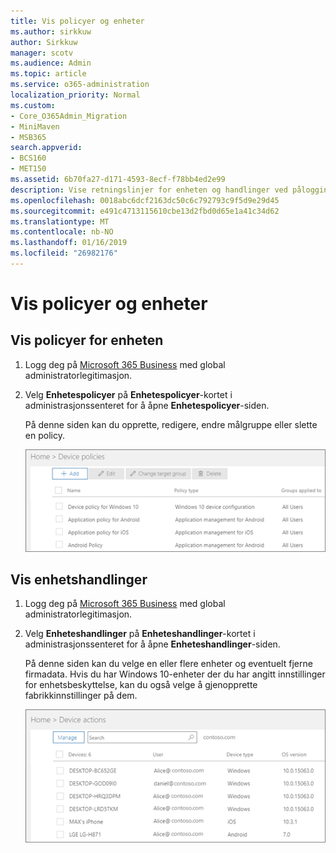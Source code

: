 ```yaml
---
title: Vis policyer og enheter
ms.author: sirkkuw
author: Sirkkuw
manager: scotv
ms.audience: Admin
ms.topic: article
ms.service: o365-administration
localization_priority: Normal
ms.custom:
- Core_O365Admin_Migration
- MiniMaven
- MSB365
search.appverid:
- BCS160
- MET150
ms.assetid: 6b70fa27-d171-4593-8ecf-f78bb4ed2e99
description: Vise retningslinjer for enheten og handlinger ved pålogging til Microsoft 365 forretninger med global admin credintials.
ms.openlocfilehash: 0018abc6dcf2163dc50c6c792793c9f5d9e29d45
ms.sourcegitcommit: e491c4713115610cbe13d2fbd0d65e1a41c34d62
ms.translationtype: MT
ms.contentlocale: nb-NO
ms.lasthandoff: 01/16/2019
ms.locfileid: "26982176"
---
```

# <a name="view-policies-and-devices"></a>Vis policyer og enheter

## <a name="view-device-policies"></a>Vis policyer for enheten

1. Logg deg på [Microsoft 365 Business](https://portal.office.com) med global administratorlegitimasjon. 
    
2. Velg **Enhetespolicyer** på **Enhetespolicyer**-kortet i administrasjonssenteret for å åpne **Enhetespolicyer**-siden. 
    
    På denne siden kan du opprette, redigere, endre målgruppe eller slette en policy.
    
    ![Screenshot of the Policies page](media/27ebb1d3-d04b-4221-a13f-8583045b5077.png)
  
## <a name="view-device-actions"></a>Vis enhetshandlinger

1. Logg deg på [Microsoft 365 Business](https://portal.office.com) med global administratorlegitimasjon. 
    
2. Velg **Enheteshandlinger** på **Enheteshandlinger**-kortet i administrasjonssenteret for å åpne **Enheteshandlinger**-siden. 
    
    På denne siden kan du velge en eller flere enheter og eventuelt fjerne firmadata. Hvis du har Windows 10-enheter der du har angitt innstillinger for enhetsbeskyttelse, kan du også velge å gjenopprette fabrikkinnstillinger på dem.
    
    ![Device actions page.](media/6d2ad0c4-9c96-4489-ab93-c4e38e317d45.PNG)
  
  

